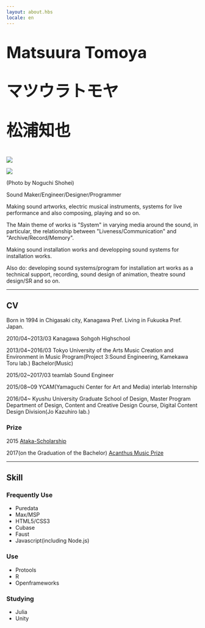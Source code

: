 ```yaml
---
layout: about.hbs
locale: en
---
```


<p style="font-size:300%; font-weight:bolder;">
Matsuura Tomoya
</p>
<p style="font-size:300%; font-weight:bolder;">
マツウラトモヤ
</p>
<p style="font-size:300%; font-weight:bolder;">
松浦知也
</p>

![]({{config.root}}assets/img/profile2.jpg)

![]({{config.root}}assets/img/profile.jpg)

(Photo by Noguchi Shohei)

Sound Maker/Engineer/Designer/Programmer

Making sound artworks, electric musical instruments, systems for live performance and also composing, playing and so on.

The Main theme of works is "System" in varying media around the sound, in particular, the relationship between "Liveness/Communication" and "Archive/Record/Memory".



Making sound installation works and developping sound systems for installation works.


Also do: developing sound systems/program for installation art works as a technical support, recording, sound design of animation, theatre sound design/SR and so on.

---

## CV

Born in 1994 in Chigasaki city, Kanagawa Pref. Living in Fukuoka Pref. Japan.

2010/04~2013/03 Kanagawa Sohgoh Highschool

2013/04~2016/03 Tokyo University of the Arts Music Creation and Environment in Music Program(Project 3:Sound Engineering, Kamekawa Toru lab.) Bachelor(Music)

2015/02~2017/03 teamlab Sound Engineer

2015/08~09 YCAM(Yamaguchi Center for Art and Media) interlab Internship

2016/04~ Kyushu University Graduate School of Design, Master Program Department of Design, Content and Creative Design Course, Digital Content Design Division(Jo Kazuhiro lab.)

### Prize

2015 [Ataka-Scholarship](http://www.geidai.ac.jp/life/scholarship/geidai_scholarship)

2017(on the Graduation of the Bachelor) [Acanthus Music Prize](http://www.geidai.ac.jp/information/prize/acanthus)


---

## Skill

### Frequently Use

- Puredata
- Max/MSP
- HTML5/CSS3
- Cubase
- Faust
- Javascript(including Node.js)

### Use

- Protools
- R
- Openframeworks

### Studying

- Julia
- Unity
